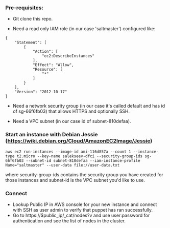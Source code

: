 ### Pre-requisites:
- Git clone this repo.

- Need a read only IAM role (in our case 'saltmaster') configured like:
```
{
    "Statement": [
        {
            "Action": [
                "ec2:DescribeInstances"
            ],
            "Effect": "Allow",
            "Resource": [
                "*"
            ]
        }
    ],
    "Version": "2012-10-17"
}
```
- Need a network security group (in our case it's called default and has id of sg-66f6fb03) that allows HTTPS and optionally SSH.

- Need a VPC subnet (in our case id of subnet-810defaa).

### Start an instance with Debian Jessie (https://wiki.debian.org/Cloud/AmazonEC2Image/Jessie)
```
aws ec2 run-instances --image-id ami-116d857a --count 1 --instance-type t2.micro --key-name salekseev-dfci --security-group-ids sg-66f6fb03 --subnet-id subnet-810defaa --iam-instance-profile Name="saltmaster" --user-data file://user-data.txt
```
where security-group-ids contains the security group you have created for those instances and subnet-id is the VPC subnet you'd like to use.

### Connect
- Lookup Public IP in AWS console for your new instance and connect with SSH as user admin to verify that puppet has ran successfully.
- Go to https://$public_ip/_cat/nodes?v and use user:password for authentication and see the list of nodes in the cluster.